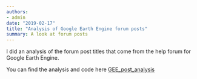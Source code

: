 ```yaml
---
authors:
- admin
date: "2019-02-17"
title: "Analysis of Google Earth Engine forum posts"
summary: A look at forum posts
---
```


I did an analysis of the forum post titles that come from the help forum for Google Earth Engine.

You can find the analysis and code here <a href="https://ogletrees.github.io/GEE_post_analysis/" target="_blank">GEE_post_analysis</a>
